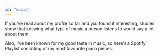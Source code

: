 ```yaml
---
id: "music"
---
```


If you've read about my profile so far and you found it interesting, studies show that knowing what type of music a person listens to would say a lot about them.

Also, I've been known for my good taste in music, so here's a Spotify Playlist consisting of my most favourite piano pieces.
